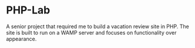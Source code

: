# PHP-Lab
A senior project that required me to build a vacation review site in PHP. The site is built to run on a WAMP server and focuses on functionality over appearance.
